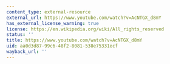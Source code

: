 ```yaml
---
content_type: external-resource
external_url: https://www.youtube.com/watch?v=AcNTGX_d8mY
has_external_license_warning: true
license: https://en.wikipedia.org/wiki/All_rights_reserved
status: ''
title: https://www.youtube.com/watch?v=AcNTGX_d8mY
uid: aa0d3d87-99c6-48f2-8081-538e75331ecf
wayback_url: ''
---
```

